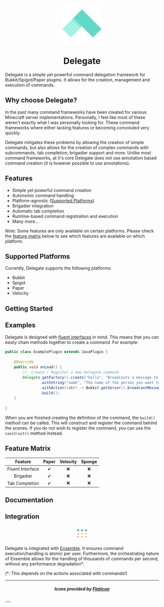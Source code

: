<p align="center">
    <img width="128" height="128" src="img/delegate.png" />
</p>

<h1 align="center">Delegate</h1>

Delegate is a simple yet powerful command delegation framework for Bukkit/Spigot/Paper plugins.
It allows for the creation, management and execution of commands.

## Why choose Delegate?

In the past many command frameworks have been created for various Minecraft server
implementations. Personally, I feel like most of these weren't exactly what I
was personally looking for. These command frameworks where either lacking features
or becoming convoluted very quickly. 

Delegate mitigates these problems by allowing the creation of simple commands, but 
also allows for the creation of complex commands with subcommands, tab completion,
brigadier support and more. Unlike most command frameworks, at it's core Delegate
does not use annotation based command creation (it is however possible to use 
annotations).

## Features

- Simple yet powerful command creation
- Autonomic command handling
- Platform-agnostic ([Supported Platforms](#supported-platforms))
- Brigadier integration
- Automatic tab completion
- Runtime-based command registration and execution
- Many more...

*Note*: Some features are only available on certain platforms. Please check the 
[feature matrix](#feature-matrix) below  to see which features are available on which platform.

## Supported Platforms

Currently, Delegate supports the following platforms:

- Bukkit
- Spigot
- Paper
- Velocity

## Getting Started

## Examples

Delegate is designed with [fluent interfaces](https://en.wikipedia.org/wiki/Fluent_interface) in mind.
This means that you can easily chain methods together to create a command. For example:

```java
public class ExamplePlugin extends JavaPlugin {
    
    @Override
    public void onLoad() {
        //  Create / Register a new Delegate command
        Delegate.getFactory().create("hello", "Broadcasts a message to the server")
                .withString("name", "The name of the person you want to say hello to")
                .withAction((str) -> Bukkit.getServer().broadcastMessage("Hello, %s".formatted(str)))
                .build();
    }
    
}
```

When you are finished creating the definition of the command, the `build()` method
can be called. This will construct and register the command behind the scenes. If you
do not wish to register the command, you can use the `construct()` method instead.

## Feature Matrix

|      Feature      | Paper  | Velocity | Sponge |
|:-----------------:|:------:|:--------:|:------:|
| Fluent Interface  |   ✔    |    ❌     |   ❌    |
|     Brigadier     |   ✔    |    ❌     |   ❌    |
|  Tab Completion   |   ✔    |    ❌     |   ❌    |


## Documentation

## Integration

<p align="center">
    <img width="48" height="48" src="img/ensemble.png" />
</p>

Delegate is integrated with [Ensemble](https://github.com/PolyRocketMatt/Ensemble). It ensures command execution/handling is
atomic per user. Furthermore, the orchestrating nature of Ensemble allows for the handling of thousands of commands per second,
without any performance degradation*.

(*: This depends on the actions associated with commands!)

---
<h5 align="center">Icons provided by <a href="https://www.flaticon.com/">Flaticon</a></h5>
---